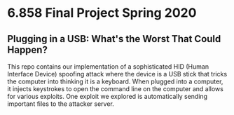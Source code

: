 # 6.858 Final Project Spring 2020 
## Plugging in a USB: What's the Worst That Could Happen?
This repo contains our implementation of a sophisticated HID (Human Interface Device) spoofing attack where the device is a USB stick that tricks the computer into thinking it is a keyboard. When plugged into a computer, it injects keystrokes to open the command line on the computer and allows for various exploits. One exploit we explored is automatically sending important files to the attacker server. 

